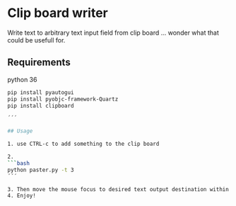 # Clip board writer
 Write text to arbitrary text input field from clip board
... wonder what that could be usefull for.

## Requirements

python 36

````bash
pip install pyautogui
pip install pyobjc-framework-Quartz
pip install clipboard

´´´

## Usage

1. use CTRL-c to add something to the clip board

2. 
```bash
python paster.py -t 3
´´´

3. Then move the mouse focus to desired text output destination within 3 seconds.
4. Enjoy!

